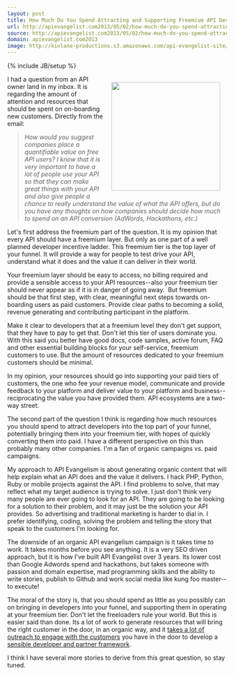 ```yaml
---
layout: post
title: How Much Do You Spend Attracting and Supporting Freemium API Developers
url: http://apievangelist.com2013/05/02/how-much-do-you-spend-attracting-and-supporting-freemium-api-developers/
source: http://apievangelist.com2013/05/02/how-much-do-you-spend-attracting-and-supporting-freemium-api-developers/
domain: apievangelist.com2013
image: http://kinlane-productions.s3.amazonaws.com/api-evangelist-site/blog/freemium-customers.jpg
---
```

{% include JB/setup %}
<p><img style="padding: 15px;" src="https://s3.amazonaws.com/kinlane-productions/bw-icons/freemium-customers.jpg" alt="" width="250" align="right" /></p>
<p>I had a question from an API owner land in my inbox.  It is regarding the amount of attention and resources that should be spent on on-boarding new customers.  Directly from the email:</p>
<blockquote><em>How would you suggest companies place a quantifiable value on free API users?  I know that it is very important to have a lot of people use your API so that they can make great things with your API and also give people a chance to really understand the value of what the API offers, but do you have any thoughts on how companies should decide how much to spend on an API conversion (AdWords, Hackathons, etc.)</em></blockquote>
<p>Let's first address the freemium part of the question.  It is my opinion that every API should have a freemium layer.  But only as one part of a well planned developer incentive ladder.  This freemium tier is the top layer of your funnel.  It will provide a way for people to test drive your API, understand what it does and the value it can deliver in their world.</p>
<p>Your freemium layer should be easy to access, no billing required and provide a sensible access to your API resources--also your freemium tier should never appear as if it is in danger of going away. &nbsp;But freemium should be that first step, with clear, meaningful next steps towards on-boarding users as paid customers.  Provide clear paths to becoming a solid, revenue generating and contributing participant in the platform.</p>
<p>Make it clear to developers that at a freemium level they don't get support, that they have to pay to get that.  Don't let this tier of users dominate you.  With this said you better have good docs, code samples, active forum, FAQ and other essential building blocks for your self-service, freemium customers to use.  But the amount of resources dedicated to your freemium customers should be minimal.</p>
<p>In my opinion, your resources should go into supporting your paid tiers of customers, the one who fee your revenue model, communicate and provide feedback to your platform and deliver value to your platform and business--reciprocating the value you have provided them.  API ecosystems are a two-way street.</p>
<p>The second part of the question I think is regarding how much resources you should spend to attract developers into the top part of your funnel, potentially bringing them into your freemium tier, with hopes of quickly converting them into paid.  I have a different perspective on this than probably many other companies.  I'm a fan of organic campaigns vs. paid campaigns.</p>
<p>My approach to API Evangelism is about generating organic content that will help explain what an API does and the value it delivers.  I hack PHP, Python, Ruby or mobile projects against the API. I find problems to solve, that may reflect what my target audience is trying to solve.  I just don't think very many people are ever going to look for an API. They are going to be looking for a solution to their problem, and it may just be the solution your API provides.  So advertising and traditional marketing is harder to dial in.  I prefer identifying, coding, solving the problem and telling the story that speak to the customers I'm looking for.</p>
<p>The downside of an organic API evangelism campaign is it takes time to work.  It takes months before you see anything. It is a very SEO driven approach, but it is how I've built API Evangelist over 3 years.  Its lower cost than Google Adwords spend and hackathons, but takes someone with passion and domain expertise, mad programming skills and the ability to write stories, publish to Github and work social media like kung foo master--to execute!</p>
<p>The moral of the story is, that you should spend as little as you possibly can on bringing in developers into your funnel, and supporting them in operating at your freemium tier.  Don't let the freeloaders rule your world.  But this is easier said than done.  Its a lot of work to generate resources that will bring the right customer in the door, in an organic way, and it <a href="/2012/09/18/simple-api-developer-tracking-framework/">takes a lot of outreach to engage with the customers</a> you have in the door to develop a <a href="http://apievangelist.com/2012/01/31/four-potential-levels-of-an-api-business-ecosystem/">sensible developer and partner framework</a>.</p>
<p>I think I have several more stories to derive from this great question, so stay tuned.</p>
